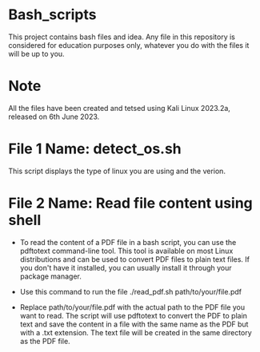 # Bash_scripts
This project contains bash files and idea. Any file in this repository is considered for education purposes only, whatever you do with the files it will be up to you.

# Note
All the files have been created and tetsed using Kali Linux 2023.2a, released on 6th June 2023.

# File 1 Name: detect_os.sh
This script displays the type of linux you are using and the verion.

# File 2 Name: Read file content using shell

- To read the content of a PDF file in a bash script, you can use the pdftotext command-line tool. This tool is available on most Linux distributions and can be used to convert PDF files to plain text files. If you don't have it installed, you can usually install it through your package manager.

- Use this command to run the file ./read_pdf.sh path/to/your/file.pdf

- Replace path/to/your/file.pdf with the actual path to the PDF file you want to read. The script will use pdftotext to convert the PDF to plain text and save the content in a file with the same name as the PDF but with a .txt extension. The text file will be created in the same directory as the PDF file.